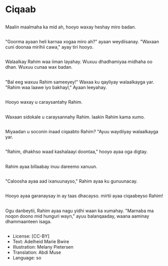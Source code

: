# Ciqaab

##
Maalin maalmaha ka mid ah, hooyo waxay heshay miro badan.

##
"Goorma ayaan heli karnaa xogaa miro ah?" ayaan weydiisanay. "Waxaan cuni doonaa mirihii cawa," ayay tiri hooyo.

##
Walaalkay Rahim waa iiman layahay. Wuxuu dhadhamiyaa midhaha oo dhan. Wuxuu cunaa wax badan.

##
"Bal eeg waxuu Rahim sameeyey!" Waxaa ku qayliyay walaalkayga yar. "Rahim waa laawe iyo bakhayl," Ayaan leeyahay.

##
Hooyo waxay u caraysantahy Rahim.

##
Waxaan sidokale u caraysannahy Rahim. laakin Rahim kama xumo.

##
Miyaadan u soconin inaad ciqaabto Rahim? "Ayuu waydiiyay walaalkayga yar.

##
"Rahim, dhakhso waad kashalaayi doontaa," hooyo ayaa oga digtay.

##
Rahim ayaa billaabay inuu dareemo xanuun.

##
"Caloosha ayaa aad ixanuunayso," Rahim ayaa ku gunuunacay.

##
Hooyo ayaa garanaysay in ay taas dhacayso. mirtii ayaa ciqaabeyso Rahim!

##
Ogu danbeytii, Rahim ayaa nagu yidhi waan ka xumahay. "Marnaba ma noqon doono mid hunguri wayn," ayuu balanqaaday, waana aaminay dhammaanteen isaga.

##
* License: [CC-BY]
* Text: Adelheid Marie Bwire
* Illustration: Melany Pietersen
* Translation: Abdi Muse
* Language: so
